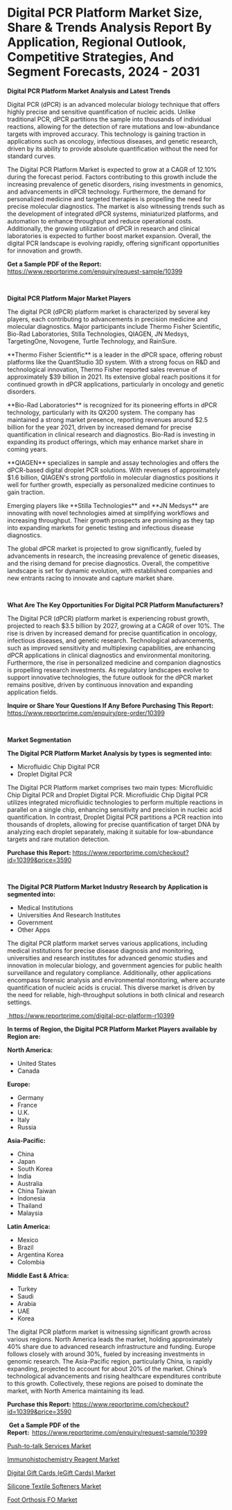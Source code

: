 <p><h1>Digital PCR Platform Market Size, Share & Trends Analysis Report By Application, Regional Outlook, Competitive Strategies, And Segment Forecasts, 2024 - 2031</h1></p><p><strong>Digital PCR Platform Market Analysis and Latest Trends</strong></p>
<p><p>Digital PCR (dPCR) is an advanced molecular biology technique that offers highly precise and sensitive quantification of nucleic acids. Unlike traditional PCR, dPCR partitions the sample into thousands of individual reactions, allowing for the detection of rare mutations and low-abundance targets with improved accuracy. This technology is gaining traction in applications such as oncology, infectious diseases, and genetic research, driven by its ability to provide absolute quantification without the need for standard curves.</p><p>The Digital PCR Platform Market is expected to grow at a CAGR of 12.10% during the forecast period. Factors contributing to this growth include the increasing prevalence of genetic disorders, rising investments in genomics, and advancements in dPCR technology. Furthermore, the demand for personalized medicine and targeted therapies is propelling the need for precise molecular diagnostics. The market is also witnessing trends such as the development of integrated dPCR systems, miniaturized platforms, and automation to enhance throughput and reduce operational costs. Additionally, the growing utilization of dPCR in research and clinical laboratories is expected to further boost market expansion. Overall, the digital PCR landscape is evolving rapidly, offering significant opportunities for innovation and growth.</p></p>
<p><strong>Get a Sample PDF of the Report:&nbsp;</strong> <a href="https://www.reportprime.com/enquiry/request-sample/10399?utm_campaign=84&utm_medium=2&utm_source=Github&utm_content=ia&utm_term=28112024&utm_id=digital-pcr-platform">https://www.reportprime.com/enquiry/request-sample/10399</a></p>
<p>&nbsp;</p>
<p><strong>Digital PCR Platform Major Market Players</strong></p>
<p><p>The digital PCR (dPCR) platform market is characterized by several key players, each contributing to advancements in precision medicine and molecular diagnostics. Major participants include Thermo Fisher Scientific, Bio-Rad Laboratories, Stilla Technologies, QIAGEN, JN Medsys, TargetingOne, Novogene, Turtle Technology, and RainSure.</p><p>**Thermo Fisher Scientific** is a leader in the dPCR space, offering robust platforms like the QuantStudio 3D system. With a strong focus on R&D and technological innovation, Thermo Fisher reported sales revenue of approximately $39 billion in 2021. Its extensive global reach positions it for continued growth in dPCR applications, particularly in oncology and genetic disorders.</p><p>**Bio-Rad Laboratories** is recognized for its pioneering efforts in dPCR technology, particularly with its QX200 system. The company has maintained a strong market presence, reporting revenues around $2.5 billion for the year 2021, driven by increased demand for precise quantification in clinical research and diagnostics. Bio-Rad is investing in expanding its product offerings, which may enhance market share in coming years.</p><p>**QIAGEN** specializes in sample and assay technologies and offers the dPCR-based digital droplet PCR solutions. With revenues of approximately $1.6 billion, QIAGEN's strong portfolio in molecular diagnostics positions it well for further growth, especially as personalized medicine continues to gain traction.</p><p>Emerging players like **Stilla Technologies** and **JN Medsys** are innovating with novel technologies aimed at simplifying workflows and increasing throughput. Their growth prospects are promising as they tap into expanding markets for genetic testing and infectious disease diagnostics.</p><p>The global dPCR market is projected to grow significantly, fueled by advancements in research, the increasing prevalence of genetic diseases, and the rising demand for precise diagnostics. Overall, the competitive landscape is set for dynamic evolution, with established companies and new entrants racing to innovate and capture market share.</p></p>
<p>&nbsp;</p>
<p><strong>What Are The Key Opportunities For Digital PCR Platform Manufacturers?</strong></p>
<p><p>The Digital PCR (dPCR) platform market is experiencing robust growth, projected to reach $3.5 billion by 2027, growing at a CAGR of over 10%. The rise is driven by increased demand for precise quantification in oncology, infectious diseases, and genetic research. Technological advancements, such as improved sensitivity and multiplexing capabilities, are enhancing dPCR applications in clinical diagnostics and environmental monitoring. Furthermore, the rise in personalized medicine and companion diagnostics is propelling research investments. As regulatory landscapes evolve to support innovative technologies, the future outlook for the dPCR market remains positive, driven by continuous innovation and expanding application fields.</p></p>
<p><strong>Inquire or Share Your Questions If Any Before Purchasing This Report:</strong> <a href="https://www.reportprime.com/enquiry/pre-order/10399?utm_campaign=84&utm_medium=2&utm_source=Github&utm_content=ia&utm_term=28112024&utm_id=digital-pcr-platform">https://www.reportprime.com/enquiry/pre-order/10399</a></p>
<p>&nbsp;</p>
<p><strong>Market Segmentation</strong></p>
<p><strong>The Digital PCR Platform Market Analysis by types is segmented into:</strong></p>
<p><ul><li>Microfluidic Chip Digital PCR</li><li>Droplet Digital PCR</li></ul></p>
<p><p>The Digital PCR Platform market comprises two main types: Microfluidic Chip Digital PCR and Droplet Digital PCR. Microfluidic Chip Digital PCR utilizes integrated microfluidic technologies to perform multiple reactions in parallel on a single chip, enhancing sensitivity and precision in nucleic acid quantification. In contrast, Droplet Digital PCR partitions a PCR reaction into thousands of droplets, allowing for precise quantification of target DNA by analyzing each droplet separately, making it suitable for low-abundance targets and rare mutation detection.</p></p>
<p><strong>Purchase this Report:&nbsp;</strong><a href="https://www.reportprime.com/checkout?id=10399&price=3590&utm_campaign=84&utm_medium=2&utm_source=Github&utm_content=ia&utm_term=28112024&utm_id=digital-pcr-platform">https://www.reportprime.com/checkout?id=10399&price=3590</a></p>
<p>&nbsp;</p>
<p><strong>The Digital PCR Platform Market Industry Research by Application is segmented into:</strong></p>
<p><ul><li>Medical Institutions</li><li>Universities And Research Institutes</li><li>Government</li><li>Other Apps</li></ul></p>
<p><p>The digital PCR platform market serves various applications, including medical institutions for precise disease diagnosis and monitoring, universities and research institutes for advanced genomic studies and innovation in molecular biology, and government agencies for public health surveillance and regulatory compliance. Additionally, other applications encompass forensic analysis and environmental monitoring, where accurate quantification of nucleic acids is crucial. This diverse market is driven by the need for reliable, high-throughput solutions in both clinical and research settings.</p></p>
<p><a href="https://www.reportprime.com/digital-pcr-platform-r10399?utm_campaign=84&utm_medium=2&utm_source=Github&utm_content=ia&utm_term=28112024&utm_id=digital-pcr-platform">&nbsp;https://www.reportprime.com/digital-pcr-platform-r10399</a></p>
<p><strong>In terms of Region, the Digital PCR Platform Market Players available by Region are:</strong></p>
<p>
    <p> <strong> North America: </strong>
        <ul>
            <li>United States</li>
            <li>Canada</li>
        </ul>
        </p> 
    <p> <strong> Europe: </strong>
        <ul>
            <li>Germany</li>
            <li>France</li>
            <li>U.K.</li>
            <li>Italy</li>
            <li>Russia</li>
        </ul>
        </p> 
    <p> <strong> Asia-Pacific: </strong>
        <ul>
            <li>China</li>
            <li>Japan</li>
            <li>South Korea</li>
            <li>India</li>
            <li>Australia</li>
            <li>China Taiwan</li>
            <li>Indonesia</li>
            <li>Thailand</li>
            <li>Malaysia</li>
        </ul>
        </p> 
    <p> <strong> Latin America: </strong>
        <ul>
            <li>Mexico</li>
            <li>Brazil</li>
            <li>Argentina Korea</li>
            <li>Colombia</li>
        </ul>
        </p> 
    <p> <strong> Middle East & Africa: </strong>
        <ul>
            <li>Turkey</li>
            <li>Saudi</li>
            <li>Arabia</li>
            <li>UAE</li>
            <li>Korea</li>
        </ul>
    </p>
    </p>
<p><p>The digital PCR platform market is witnessing significant growth across various regions. North America leads the market, holding approximately 40% share due to advanced research infrastructure and funding. Europe follows closely with around 30%, fueled by increasing investments in genomic research. The Asia-Pacific region, particularly China, is rapidly expanding, projected to account for about 20% of the market. China’s technological advancements and rising healthcare expenditures contribute to this growth. Collectively, these regions are poised to dominate the market, with North America maintaining its lead.</p></p>
<p><strong>Purchase this Report: </strong><a href="https://www.reportprime.com/checkout?id=10399&price=3590&utm_campaign=84&utm_medium=2&utm_source=Github&utm_content=ia&utm_term=28112024&utm_id=digital-pcr-platform">https://www.reportprime.com/checkout?id=10399&price=3590</a></p>
<p>&nbsp;<strong>Get a Sample PDF of the Report:&nbsp;&nbsp;</strong><a href="https://www.reportprime.com/enquiry/request-sample/10399?utm_campaign=84&utm_medium=2&utm_source=Github&utm_content=ia&utm_term=28112024&utm_id=digital-pcr-platform">https://www.reportprime.com/enquiry/request-sample/10399</a></p>
<p><strong></strong></p>
<p><p><a href="https://issuu.com/reportprime-2/docs/push-to-talk-services-market-size-2_bbcdb5a0e7ecf3?utm_campaign=84&utm_medium=2&utm_source=Github&utm_content=ia&utm_term=28112024&utm_id=digital-pcr-platform">Push-to-talk Services Market</a></p><p><a href="https://github.com/jontyhinseyxe/Market-Research-Report-List-1/blob/main/immunohistochemistry-reagent-market.md?utm_campaign=84&utm_medium=2&utm_source=Github&utm_content=ia&utm_term=28112024&utm_id=digital-pcr-platform">Immunohistochemistry Reagent Market</a></p><p><a href="https://issuu.com/reportprime-2/docs/digital-gift-cards-egift-cards-mark_24a98ffd3eaf7d?utm_campaign=84&utm_medium=2&utm_source=Github&utm_content=ia&utm_term=28112024&utm_id=digital-pcr-platform">Digital Gift Cards (eGift Cards) Market</a></p><p><a href="https://www.linkedin.com/pulse/future-ready-strategic-insights-global-silicone-textile-ekuie?utm_campaign=84&utm_medium=2&utm_source=Github&utm_content=ia&utm_term=28112024&utm_id=digital-pcr-platform">Silicone Textile Softeners Market</a></p><p><a href="https://github.com/AngelaWalsh696/Market-Research-Report-List-1/blob/main/foot-orthosis-fo-market.md?utm_campaign=84&utm_medium=2&utm_source=Github&utm_content=ia&utm_term=28112024&utm_id=digital-pcr-platform">Foot Orthosis FO Market</a></p></p>